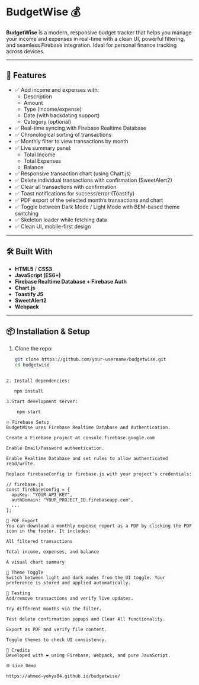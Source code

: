 # BudgetWise 💰

**BudgetWise** is a modern, responsive budget tracker that helps you manage your income and expenses in real-time with a clean UI, powerful filtering, and seamless Firebase integration. Ideal for personal finance tracking across devices.

---

## 🚀 Features

- ✅ Add income and expenses with:
  - Description
  - Amount
  - Type (income/expense)
  - Date (with backdating support)
  - Category (optional)
- ✅ Real-time syncing with Firebase Realtime Database
- ✅ Chronological sorting of transactions
- ✅ Monthly filter to view transactions by month
- ✅ Live summary panel:
  - Total Income
  - Total Expenses
  - Balance
- ✅ Responsive transaction chart (using Chart.js)
- ✅ Delete individual transactions with confirmation (SweetAlert2)
- ✅ Clear all transactions with confirmation
- ✅ Toast notifications for success/error (Toastify)
- ✅ PDF export of the selected month’s transactions and chart
- ✅ Toggle between Dark Mode / Light Mode with BEM-based theme switching
- ✅ Skeleton loader while fetching data
- ✅ Clean UI, mobile-first design

---

## 🛠️ Built With

- **HTML5** / **CSS3**
- **JavaScript (ES6+)**
- **Firebase Realtime Database + Firebase Auth**
- **Chart.js**
- **Toastify JS**
- **SweetAlert2**
- **Webpack**

---

## 📦 Installation & Setup

1. Clone the repo:

   ```bash
   git clone https://github.com/your-username/budgetwise.git
   cd budgetwise
   ```

```

2. Install dependencies:

   npm install

3.Start development server:

    npm start

🔥 Firebase Setup
BudgetWise uses Firebase Realtime Database and Authentication.

Create a Firebase project at console.firebase.google.com

Enable Email/Password authentication.

Enable Realtime Database and set rules to allow authenticated read/write.

Replace firebaseConfig in firebase.js with your project’s credentials:

// firebase.js
const firebaseConfig = {
  apiKey: "YOUR_API_KEY",
  authDomain: "YOUR_PROJECT_ID.firebaseapp.com",
  ...
};

📄 PDF Export
You can download a monthly expense report as a PDF by clicking the PDF icon in the footer. It includes:

All filtered transactions

Total income, expenses, and balance

A visual chart summary

🌙 Theme Toggle
Switch between light and dark modes from the UI toggle. Your preference is stored and applied automatically.

🧪 Testing
Add/remove transactions and verify live updates.

Try different months via the filter.

Test delete confirmation popups and Clear All functionality.

Export as PDF and verify file content.

Toggle themes to check UI consistency.

🧠 Credits
Developed with ❤️ using Firebase, Webpack, and pure JavaScript.

🌐 Live Demo

https://ahmed-yehya84.github.io/budgetwise/
```
